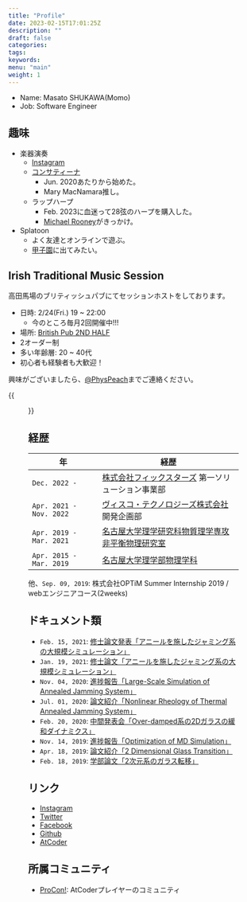 ```yaml
---
title: "Profile"
date: 2023-02-15T17:01:25Z
description: ""
draft: false
categories:
tags:
keywords:
menu: "main"
weight: 1
---
```


- Name: Masato SHUKAWA(Momo)
- Job: Software Engineer

## 趣味
- 楽器演奏
    - [Instagram](https://www.instagram.com/physpeach/)
    - [コンサティーナ](/concertina)
        - Jun. 2020あたりから始めた。
        - Mary MacNamara推し。
    - ラップハープ
        - Feb. 2023に血迷って28弦のハープを購入した。
        - [Michael Rooney](https://www.youtube.com/watch?v=ZZmFhsy8QSU)がきっかけ。
- Splatoon
    - よく友達とオンラインで遊ぶ。
    - [甲子園](https://www.nintendo.co.jp/splatoon/koshien2023/index.html)に出てみたい。

## Irish Traditional Music Session
高田馬場のブリティッシュパブにてセッションホストをしております。
- 日時: 2/24(Fri.) 19 ~ 22:00
    - 今のところ毎月2回開催中!!!
- 場所: [British Pub 2ND HALF](https://goo.gl/maps/27XqF8UKWmkXboDN9)
- 2オーダー制
- 多い年齢層: 20 ~ 40代
- 初心者も経験者も大歓迎！

興味がございましたら、[@PhysPeach](https://twitter.com/PhysPeach)までご連絡ください。

{{<figure src="/images/2nd_half_session.jpg" title="2ND HALFでのセッション" alt="パブでのセッションの写真" width="400">}}

## 経歴

|年|経歴|
|---|---|
|`Dec. 2022 -          `|[株式会社フィックスターズ](https://www.fixstars.com/) 第一ソリューション事業部|
|`Apr. 2021 - Nov. 2022`|[ヴィスコ・テクノロジーズ株式会社](https://www.visco-tech.com/) 開発企画部|
|`Apr. 2019 - Mar. 2021`|[名古屋大学理学研究科物質理学専攻非平衡物理研究室](https://www.r.phys.nagoya-u.ac.jp/)|
|`Apr. 2015 - Mar. 2019`|[名古屋大学理学部物理学科](https://www.phys.nagoya-u.ac.jp/)|

他、`Sep. 09, 2019`: 株式会社OPTiM Summer Internship 2019 / webエンジニアコース(2weeks)

## ドキュメント類
- `Feb. 15, 2021`: [修士論文発表「アニールを施したジャミング系の大規模シミュレーション」](https://drive.google.com/file/d/1J0cRaqSNpD77cV2a7ksEDtCvbdWcaUD2/view?usp=sharing)
- `Jan. 19, 2021`: [修士論文「アニールを施したジャミング系の大規模シミュレーション」](https://drive.google.com/file/d/1Beq5fMAnmSn6BsK5CVzeBb497RuXSBHx/view?usp=sharing)
- `Nov. 04, 2020`: [進捗報告「Large-Scale Simulation of Annealed Jamming System」](https://drive.google.com/file/d/1hGS1XBTjYqO2oEeB_WnnJ2oxp7vKAJcH/view?usp=sharing)
- `Jul. 01, 2020`: [論文紹介「Nonlinear Rheology of Thermal Annealed Jamming System」](https://drive.google.com/file/d/1I7z0g4la1BpqIO-mF6Ll2uw_85nVYs7H/view?usp=sharing)
- `Feb. 20, 2020`: [中間発表会「Over-damped系の2Dガラスの緩和ダイナミクス」](https://drive.google.com/file/d/1UMkXqDoY1DD8k2w4tynUIfMZL185BlRO/view?usp=sharing)
- `Nov. 14, 2019`: [進捗報告「Optimization of MD Simulation」](https://drive.google.com/file/d/1Yl9DkAypthPwrB2JWMQwQWSZgM6WYZIT/view?usp=sharing)
- `Apr. 18, 2019`: [論文紹介「2 Dimensional Glass Transition」](https://drive.google.com/file/d/1G6AtqoRHDK4CW6vtewR4QmpLSS60-TD6/view?usp=sharing)
- `Feb. 18, 2019`: [学部論文「2次元系のガラス転移」](https://drive.google.com/file/d/1GcEFb9Tl6dJ5yRhTS9oD0Fw7MOAN3Q8n/view?usp=sharing)

## リンク
- [Instagram](https://www.instagram.com/physpeach/)
- [Twitter](https://www.twitter.com/PhysPeach)
- [Facebook](https://www.facebook.com/masato.shukawa/)
- [Github](https://github.com/physpeach)
- [AtCoder](https://atcoder.jp/users/PhysPeach)

## 所属コミュニティ
- [ProCon!](https://disboard.org/ja/server/827090738473992222): AtCoderプレイヤーのコミュニティ